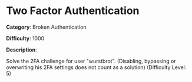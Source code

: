 # Two Factor Authentication

**Category**: Broken Authentication

**Difficulty**: 1000

**Description**:

Solve the 2FA challenge for user "wurstbrot". (Disabling, bypassing or overwriting his 2FA settings does not count as a solution) (Difficulty Level: 5)
